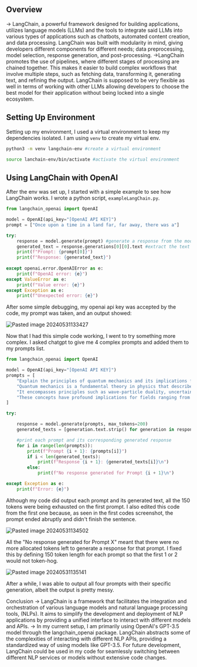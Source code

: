 Overview
---------------
-> LangChain, a powerful framework designed for building applications, utilizes language models (LLMs) and the tools to integrate said LLMs into various types of applications such as chatbots, automated content creation, and data processing. LangChain was built with modularity in mind, giving developers different components for different needs; data preprocessing, model selection, response generation, and post-processing.
->LangChain promotes the use of pipelines, where different stages of processing are chained together. This makes it easier to build complex workflows that involve multiple steps, such as fetching data, transforming it, generating text, and refining the output. LangChain is supposed to be very flexible as well in terms of working with other LLMs allowing developers to choose the best model for their application without being locked into a single ecosystem. 

Setting Up Environment
--------------------------------------
Setting up my environment, I used a virtual environment to keep my dependencies isolated. I am using `venv` to create my virtual env.
```sh
python3 -m venv langchain-env #create a virtual environment

source lanchain-env/bin/activate #activate the virtual environment
```

Using LangChain with OpenAI
-----------------------------------------------
After the env was set up, I started with a simple example to see how LangChain works. I wrote a python script, `exampleLangChain.py`.
```python
from langchain_openai import OpenAI

model = OpenAI(api_key="[OpenAI API KEY]")
prompt = ["Once upon a time in a land far, far away, there was a"]

try:
    response = model.generate(prompt) #generate a response from the model
    generated_text = response.generations[0][0].text #extract the text from the response
    print(f"Prompt: {prompt[0]}")
    print(f"Response: {generated_text}")
    
except openai.error.OpenAIError as e:
    print(f"OpenAI error: {e}")
except ValueError as e:
    print(f"Value error: {e}")
except Exception as e:
    print(f"Unexpected error: {e}")
```
After some simple debugging, my openai api key was accepted by the code, my prompt was taken, and an output showed:

![Pasted image 20240531133427](https://github.com/AquaeMors/LangChain/assets/171375687/b9787bd7-af68-4f1d-ace4-a96684cd2b64)

Now that I had this simple code working, I went to try something more complex. I asked chatgpt to give me 4 complex prompts and added them to my prompts list.
```python
from langchain_openai import OpenAI

model = OpenAI(api_key="[OpenAI API KEY]")
prompts = [
    "Explain the principles of quantum mechanics and its implications for modern physics.",
    "Quantum mechanics is a fundamental theory in physics that describes the behavior of matter and energy at atomic and subatomic scales.",
    "It encompasses principles such as wave-particle duality, uncertainty principle, and quantum entanglement.",
    "These concepts have profound implications for fields ranging from particle physics to quantum computing and cryptography."
]

try:

    response = model.generate(prompts, max_tokens=200)  
    generated_texts = [generation.text.strip() for generation in response.generations[0]]     #extract the texts from the response

    #print each prompt and its corresponding generated response
    for i in range(len(prompts)):
        print(f"Prompt {i + 1}: {prompts[i]}")
        if i < len(generated_texts):
            print(f"Response {i + 1}: {generated_texts[i]}\n")
        else:
            print(f"No response generated for Prompt {i + 1}\n")

except Exception as e:
    print(f"Error: {e}")
```
Although my code did output each prompt and its generated text, all the 150 tokens were being exhausted on the first prompt. I also edited this code from the first one because, as seen in the first codes screenshot, the prompt ended abruptly and didn't finish the sentence.

![Pasted image 20240531134502](https://github.com/AquaeMors/LangChain/assets/171375687/7fe20786-5e81-448c-88d5-85411e6c5928)

All the "No response generated for Prompt X" meant that there were no more allocated tokens left to generate a response for that prompt. I fixed this by defining 150 token length for each prompt so that the first 1 or 2 would not token-hog.

![Pasted image 20240531135141](https://github.com/AquaeMors/LangChain/assets/171375687/d7641ff0-bc36-4196-97bd-3aa95a50e212)

After a while, I was able to output all four prompts with their specific generation, albeit the output is pretty messy.

Conclusion
-> LangChain is a framework that facilitates the integration and orchestration of various language models and natural language processing tools, (NLPs). It aims to simplify the development and deployment of NLP applications by providing a unified interface to interact with different models and APIs.
-> In my current setup, I am primarily using OpenAI's GPT-3.5 model through the langchain_openai package. LangChain abstracts some of the complexities of interacting with different NLP APIs, providing a standardized way of using models like GPT-3.5. For future development, LangChain could be used in my code for seamlessly switching between different NLP services or models without extensive code changes.
